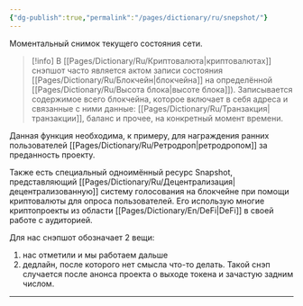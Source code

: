 ```yaml
---
{"dg-publish":true,"permalink":"/pages/dictionary/ru/snepshot/"}
---
```



Моментальный снимок текущего состояния сети.

> [!info]
> В [[Pages/Dictionary/Ru/Криптовалюта\|криптовалютах]] снэпшот часто является актом записи состояния [[Pages/Dictionary/Ru/Блокчейн\|блокчейна]] на определённой [[Pages/Dictionary/Ru/Высота блока\|высоте блока]]). Записывается содержимое всего блокчейна, которое включает в себя адреса и связанные с ними данные: [[Pages/Dictionary/Ru/Транзакция\|транзакции]], баланс и прочее, на конкретный момент времени.

Данная функция необходима, к примеру, для награждения ранних пользователей [[Pages/Dictionary/Ru/Ретродроп\|ретродропом]] за преданность проекту.

Также есть специальный одноимённый ресурс Snapshot, представляющий [[Pages/Dictionary/Ru/Децентрализация\|децентрализованную]] систему голосования на блокчейне при помощи криптовалюты для опроса пользователей. Его использую многие криптопроекты из области [[Pages/Dictionary/En/DeFi\|DeFi]] в своей работе с аудиторией.

Для нас снэпшот обозначает 2 вещи:

1. нас отметили и мы работаем дальше
2. дедлайн, после которого нет смысла что-то делать. Такой снэп случается после анонса проекта о выходе токена и зачастую задним числом.

---
